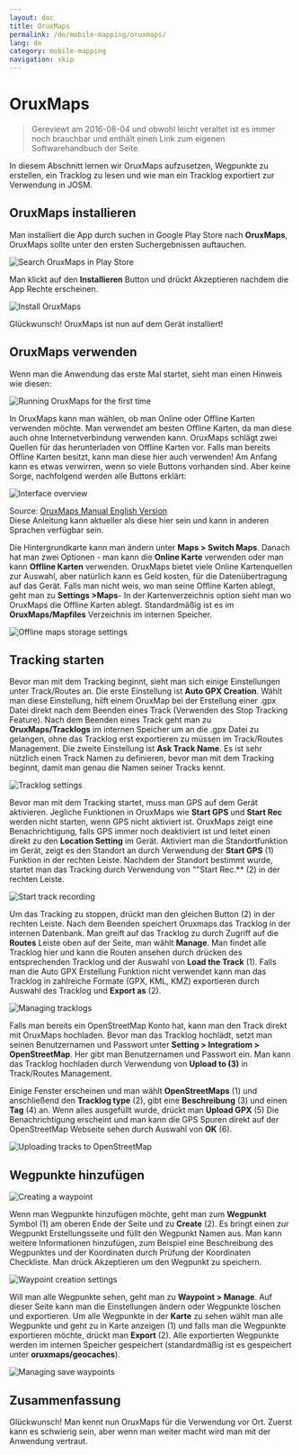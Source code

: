 ```yaml
---
layout: doc
title: OruxMaps
permalink: /de/mobile-mapping/oruxmaps/
lang: de
category: mobile-mapping
navigation: skip
---
```


OruxMaps
===============

> Gereviewt am 2016-08-04 und obwohl leicht veraltet ist es immer noch brauchbar und enthält einen Link zum eigenen Softwarehandbuch der Seite.

In diesem Abschnitt lernen wir OruxMaps aufzusetzen, Wegpunkte zu erstellen, ein Tracklog zu lesen und wie man ein Tracklog exportiert zur Verwendung in JOSM.  

​OruxMaps installieren
------------------

Man installiert die App durch suchen in Google Play Store nach **OruxMaps**, OruxMaps sollte unter den ersten Suchergebnissen auftauchen.  

![Search OruxMaps in Play Store][]

Man klickt auf den **Installieren** Button und drückt Akzeptieren nachdem die App Rechte erscheinen.  

![Install OruxMaps][]

Glückwunsch! OruxMaps ist nun auf dem Gerät installiert!  

OruxMaps verwenden
--------------------

Wenn man die Anwendung das erste Mal startet, sieht man einen Hinweis wie diesen:  

![Running OruxMaps for the first time][]

In OruxMaps kann man wählen, ob man Online oder Offline Karten verwenden möchte. Man verwendet am besten Offline Karten, da man diese auch ohne Internetverbindung verwenden kann. OruxMaps schlägt zwei Quellen für das herunterladen von Offline Karten vor. Falls man bereits Offline Karten besitzt, kann man diese hier auch verwenden! Am Anfang kann es etwas verwirren, wenn so viele Buttons vorhanden sind. Aber keine Sorge, nachfolgend werden alle Buttons erklärt:  

![Interface overview][]

Source: [OruxMaps Manual English Version](http://www.google.com/url?q=http%3A%2F%2Fwww.oruxmaps.com%2Foruxmapsmanual_en.pdf&sa=D&sntz=1&usg=AFQjCNFY7Tk-Gzz9NFKy9WOsnfnn8x3Kwg)  
Diese Anleitung kann aktueller als diese hier sein und kann in anderen Sprachen verfügbar sein.  

Die Hintergrundkarte kann man ändern unter **Maps \> Switch Maps**. Danach hat man zwei Optionen - man kann die **Online Karte** verwenden oder man kann 
**Offline Karten** verwenden. OruxMaps bietet viele Online Kartenquellen zur Auswahl, aber natürlich kann es Geld kosten, für die Datenübertragung auf das Gerät. Falls man nicht weis, wo man seine Offline Karten ablegt, geht man zu **Settings \>Maps**- In der Kartenverzeichnis option sieht man wo OruxMaps die
Offline Karten ablegt. Standardmäßig ist es im **OruxMaps/Mapfiles** Verzeichnis im internen Speicher.  

![Offline maps storage settings][]

Tracking starten
--------------

Bevor man mit dem Tracking beginnt, sieht man sich einige Einstellungen unter Track/Routes an. Die erste Einstellung ist **Auto GPX Creation**. Wählt man diese Einstellung, hilft einem OruxMap bei der Erstellung einer .gpx Datei direkt nach dem Beenden eines Track (Verwenden des Stop Tracking Feature). Nach dem Beenden eines Track geht man zu **OruxMaps/Tracklogs** im internen Speicher um an die .gpx Datei zu gelangen, ohne das Tracklog erst exportieren zu müssen im Track/Routes Management. Die zweite Einstellung ist **Ask Track Name**. Es ist sehr nützlich einen Track Namen zu definieren, bevor man mit dem Tracking beginnt, damit man genau die Namen seiner Tracks kennt.  

![Tracklog settings][]

Bevor man mit dem Tracking startet, muss man GPS auf dem Gerät aktivieren. Jegliche Funktionen in OruxMaps wie **Start GPS** und **Start Rec** werden nicht starten, wenn GPS nicht aktiviert ist. OruxMaps zeigt eine Benachrichtigung, falls GPS immer noch deaktiviert ist und leitet einen direkt zu den **Location Setting** im Gerät.  Aktiviert man die Standortfunktion im Gerät, zeigt es den Standort an durch Verwendung der **Start GPS** (1) Funktion in der rechten Leiste. Nachdem der Standort bestimmt wurde, startet man das Tracking durch Verwendung von ""Start Rec.** (2) in der rechten Leiste.  

![Start track recording][]

Um das Tracking zu stoppen, drückt man den gleichen Button (2) in der rechten Leiste. Nach dem Beenden speichert Oruxmaps das Tracklog in der internen Datenbank. Man greift auf das Tracklog zu durch Zugriff auf die **Routes** Leiste oben auf der Seite, man wählt **Manage**. Man findet alle Tracklog hier und kann die Routen ansehen durch drücken des entsprechenden Tracklog und der Auswahl von **Load the Track** (1). Falls man die Auto GPX Erstellung Funktion nicht verwendet kann man das Tracklog in zahlreiche Formate (GPX, KML, KMZ) exportieren durch Auswahl des Tracklog und **Export as** (2).  

![Managing tracklogs][]

Falls man bereits ein OpenStreetMap Konto hat, kann man den Track direkt mit OruxMaps hochladen. Bevor man das Tracklog hochlädt, setzt man seinen Benutzernamen und Passwort unter **Setting \> Integratiom \> OpenStreetMap**. Her gibt man Benutzernamen und Passwort ein. Man kann das Tracklog hochladen durch Verwendung von **Upload to (3)** in Track/Routes Management.  

Einige Fenster erscheinen und man wählt **OpenStreetMaps** (1) und anschließend den **Tracklog type** (2), gibt eine **Beschreibung** (3) und einen **Tag** (4) an. Wenn alles ausgefüllt wurde, drückt man **Upload GPX** (5) Die Benachrichtigung erscheint und man kann die GPS Spuren direkt auf der OpenStreetMap Webseite sehen durch Auswahl von **OK** (6).  

![Uploading tracks to OpenStreetMap][]

Wegpunkte hinzufügen
---------------------

![Creating a waypoint][]

Wenn man Wegpunkte hinzufügen möchte, geht man zum **Wegpunkt** Symbol (1) am oberen Ende der Seite und zu **Create** (2). Es bringt einen zur Wegpunkt Erstellungsseite und füllt den Wegpunkt Namen aus. Man kann weitere Informationen hinzufügen, zum Beispiel eine Beschreibung des Wegpunktes und der Koordinaten durch Prüfung der Koordinaten Checkliste. Man drück Akzeptieren um den Wegpunkt zu speichern.  

![Waypoint creation settings][]

Will man alle Wegpunkte sehen, geht man zu **Waypoint \> Manage**. Auf dieser Seite kann man die Einstellungen ändern oder Wegpunkte löschen und exportieren. Um alle Wegpunkte in der **Karte** zu sehen wählt man alle Wegpunkte und geht zu in Karte anzeigen (1) und falls man die Wegpunkte exportieren möchte, drückt man **Export** (2). Alle exportierten Wegpunkte werden im internen Speicher gespeichert (standardmäßig ist es gespeichert unter **oruxmaps/geocaches**).  

![Managing save waypoints][]

Zusammenfassung
-----------

Glückwunsch! Man kennt nun OruxMaps für die Verwendung vor Ort. Zuerst kann es schwierig sein, aber wenn man weiter macht wird man mit der Anwendung vertraut.  

[Search OruxMaps in Play Store]: /images/mobile-mapping/oruxmaps_image00.png
[Install OruxMaps]: /images/mobile-mapping/oruxmaps_image03.png
[Running OruxMaps for the first time]: /images/mobile-mapping/oruxmaps_image01.png
[Interface overview]: /images/mobile-mapping/oruxmaps_image09.png
[Offline maps storage settings]: /images/mobile-mapping/oruxmaps_image06.png
[Tracklog settings]: /images/mobile-mapping/oruxmaps_image11.png
[Start track recording]: /images/mobile-mapping/oruxmaps_image02.png
[Managing tracklogs]: /images/mobile-mapping/oruxmaps_image10.png
[Uploading tracks to OpenStreetMap]: /images/mobile-mapping/oruxmaps_image05.png
[Creating a waypoint]: /images/mobile-mapping/oruxmaps_image07.png
[Waypoint creation settings]: /images/mobile-mapping/oruxmaps_image08.png
[Managing save waypoints]: /images/mobile-mapping/oruxmaps_image04.png
